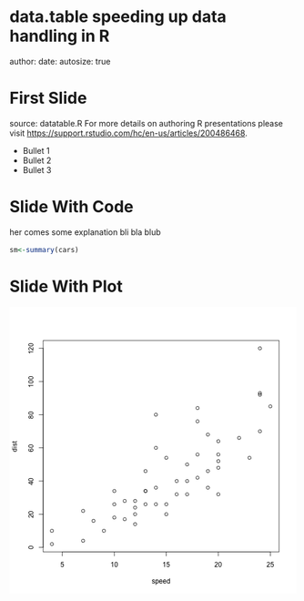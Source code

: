 data.table
speeding up data handling in R
========================================================
author: 
date: 
autosize: true

First Slide
========================================================
source: datatable.R
For more details on authoring R presentations please visit <https://support.rstudio.com/hc/en-us/articles/200486468>.

- Bullet 1
- Bullet 2
- Bullet 3

Slide With Code
========================================================
her comes some explanation
bli bla blub

```r
sm<-summary(cars)
```

Slide With Plot
========================================================

![plot of chunk unnamed-chunk-2](DATATABLE-figure/unnamed-chunk-2-1.png)
